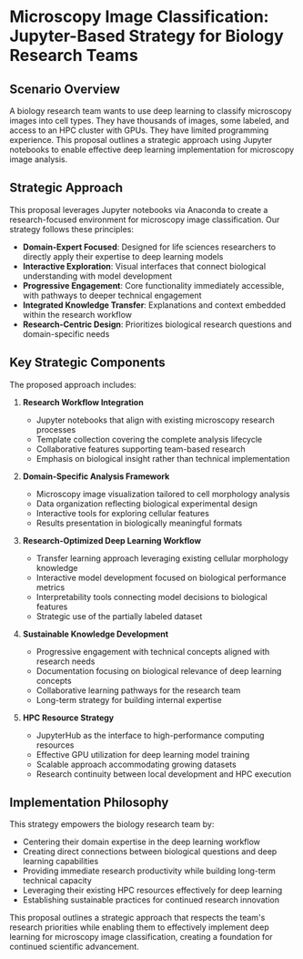 # Microscopy Image Classification: Jupyter-Based Strategy for Biology Research Teams

## Scenario Overview

A biology research team wants to use deep learning to classify microscopy images into cell types. They have thousands of images, some labeled, and access to an HPC cluster with GPUs. They have limited programming experience. This proposal outlines a strategic approach using Jupyter notebooks to enable effective deep learning implementation for microscopy image analysis.

## Strategic Approach

This proposal leverages Jupyter notebooks via Anaconda to create a research-focused environment for microscopy image classification. Our strategy follows these principles:

- **Domain-Expert Focused**: Designed for life sciences researchers to directly apply their expertise to deep learning models
- **Interactive Exploration**: Visual interfaces that connect biological understanding with model development
- **Progressive Engagement**: Core functionality immediately accessible, with pathways to deeper technical engagement
- **Integrated Knowledge Transfer**: Explanations and context embedded within the research workflow
- **Research-Centric Design**: Prioritizes biological research questions and domain-specific needs

## Key Strategic Components

The proposed approach includes:

1. **Research Workflow Integration**
   - Jupyter notebooks that align with existing microscopy research processes
   - Template collection covering the complete analysis lifecycle
   - Collaborative features supporting team-based research
   - Emphasis on biological insight rather than technical implementation

2. **Domain-Specific Analysis Framework**
   - Microscopy image visualization tailored to cell morphology analysis
   - Data organization reflecting biological experimental design
   - Interactive tools for exploring cellular features
   - Results presentation in biologically meaningful formats

3. **Research-Optimized Deep Learning Workflow**
   - Transfer learning approach leveraging existing cellular morphology knowledge
   - Interactive model development focused on biological performance metrics
   - Interpretability tools connecting model decisions to biological features
   - Strategic use of the partially labeled dataset

4. **Sustainable Knowledge Development**
   - Progressive engagement with technical concepts aligned with research needs
   - Documentation focusing on biological relevance of deep learning concepts
   - Collaborative learning pathways for the research team
   - Long-term strategy for building internal expertise

5. **HPC Resource Strategy**
   - JupyterHub as the interface to high-performance computing resources
   - Effective GPU utilization for deep learning model training
   - Scalable approach accommodating growing datasets
   - Research continuity between local development and HPC execution

## Implementation Philosophy

This strategy empowers the biology research team by:
- Centering their domain expertise in the deep learning workflow
- Creating direct connections between biological questions and deep learning capabilities
- Providing immediate research productivity while building long-term technical capacity
- Leveraging their existing HPC resources effectively for deep learning
- Establishing sustainable practices for continued research innovation

This proposal outlines a strategic approach that respects the team's research priorities while enabling them to effectively implement deep learning for microscopy image classification, creating a foundation for continued scientific advancement.